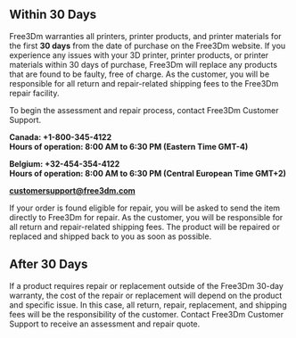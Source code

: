 ﻿## Within 30 Days

Free3Dm warranties all printers, printer products, and printer materials for the first **30 days** from the date of purchase on the Free3Dm website. If you experience any issues with your 3D printer, printer products, or printer materials within 30 days of purchase, Free3Dm will replace any products that are found to be faulty, free of charge. As the customer, you will be responsible for all return and repair-related shipping fees to the Free3Dm repair facility.

To begin the assessment and repair process, contact Free3Dm Customer Support.

**Canada: +1-800-345-4122  
Hours of operation: 8:00 AM to 6:30 PM (Eastern Time GMT-4)**

**Belgium: +32-454-354-4122  
Hours of operation: 8:00 AM to 6:30 PM (Central European Time GMT+2)**

[**customersupport@free3dm.com**](mailto:customersupport@free3dm.com)

If your order is found eligible for repair, you will be asked to send the item directly to Free3Dm for repair. As the customer, you will be responsible for all return and repair-related shipping fees. The product will be repaired or replaced and shipped back to you as soon as possible.

## After 30 Days

If a product requires repair or replacement outside of the Free3Dm 30-day warranty, the cost of the repair or replacement will depend on the product and specific issue. In this case, all return, repair, replacement, and shipping fees will be the responsibility of the customer. Contact Free3Dm Customer Support to receive an assessment and repair quote.
